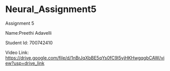 # Neural_Assignment5

Assignment 5

Name:Preethi Adavelli

Student Id: 700742410

Video Link:
https://drive.google.com/file/d/1nBrJqXbBE5qYs0fC9l5yjHKHwgqgbCAW/view?usp=drive_link
